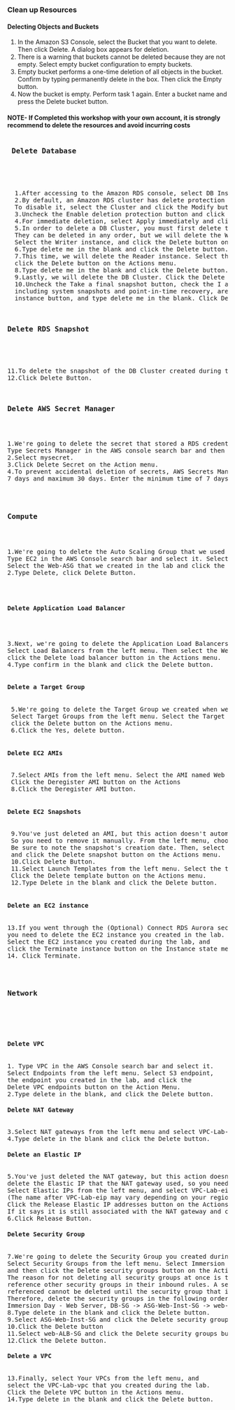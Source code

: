 <h3>Clean up Resources</h3>

<h4>Delecting Objects and Buckets</h4>
<ol>
<li>In the Amazon S3 Console, select the Bucket that you want to delete. Then click Delete. 
A dialog box appears for deletion.</li>
<li>There is a warning that buckets cannot be deleted because they are not empty. 
Select empty bucket configuration to empty buckets.</li>
<li>Empty bucket performs a one-time deletion of all objects in the bucket. 
Confirm by typing permanently delete in the box. Then click the Empty button.</li>
<li>Now the bucket is empty. Perform task 1 again. Enter a bucket name and press the Delete bucket button.</li>
</ol>

<h4>NOTE-  If Completed this workshop with your own account, it is strongly recommend to delete the resources and avoid incurring costs</h4>
<pre><h3> Delete Database</h3>
 <p>
  1.After accessing to the Amazon RDS console, select DB Instances.
  2.By default, an Amazon RDS cluster has delete protection enabled to prevent accidental deletions. 
  To disable it, select the Cluster and click the Modify button.
  3.Uncheck the Enable deletion protection button and click the Continue button. 
  4.For immediate deletion, select Apply immediately and click the Modify cluster button.
  5.In order to delete a DB Cluster, you must first delete the DB instances included in the cluster. 
  They can be deleted in any order, but we will delete the Writer instance first.
  Select the Writer instance, and click the Delete button on the Actions menu.
  6.Type delete me in the blank and click the Delete button.
  7.This time, we will delete the Reader instance. Select the Reader instance and
  click the Delete button on the Actions menu.
  8.Type delete me in the blank and click the Delete button.
  9.Lastly, we will delete the DB Cluster. Click the Delete button on the Actions menu.
  10.Uncheck the Take a final snapshot button, check the I acknowledge that automatic backups, 
  including system snapshots and point-in-time recovery, are no longer available when I delete an 
  instance button, and type delete me in the blank. Click Delete DB Cluster and the DB cluster will be deleted.
</p>
<h3>Delete RDS Snapshot</h3>
  <p>
11.To delete the snapshot of the DB Cluster created during the lab, select immersionday-snapshot and click the Delete snapshot button on the Actions menu.
12.Click Delete Button.
</p>
<h3>Delete AWS Secret Manager</h3>
<p>
1.We're going to delete the secret that stored a RDS credential during the lab. 
Type Secrets Manager in the AWS console search bar and then select it.
2.Select mysecret.
3.Click Delete Secret on the Action menu.
4.To prevent accidental deletion of secrets, AWS Secrets Manager has a deletion wait time of minimum 
7 days and maximum 30 days. Enter the minimum time of 7 days and press the Schedule deletion button.
</p>

<h3>Compute</h3>
<p>
1.We're going to delete the Auto Scaling Group that we used during the lab. 
Type EC2 in the AWS Console search bar and select it. Select Auto Scaling Groups from the left menu. 
Select the Web-ASG that we created in the lab and click the Delete button on the Actions menu.
2.Type Delete, click Delete Button.
</p>

<h4>Delete Application Load Balancer</h4>
<p>
3.Next, we're going to delete the Application Load Balancers. 
Select Load Balancers from the left menu. Then select the Web-ALB that we created in the lab and 
click the Delete load balancer button in the Actions menu.
4.Type confirm in the blank and click the Delete button.

<h4>Delete a Target Group</h4>
 5.We're going to delete the Target Group we created when we created the Application Load Balancer. 
 Select Target Groups from the left menu. Select the Target Group we created in the lab, web-TG, and 
 click the Delete button on the Actions menu.
 6.Click the Yes, delete button.
 <h4>Delete EC2 AMIs</h4>
 7.Select AMIs from the left menu. Select the AMI named Web Server v1 that you created in the lab. 
 Click the Deregister AMI button on the Actions
 8.Click the Deregister AMI button.
 <h4>Delete EC2 Snapshots</h4>
 9.You've just deleted an AMI, but this action doesn't automatically remove the associated snapshot. 
 So you need to remove it manually. From the left menu, choose Snapshots. 
 Be sure to note the snapshot's creation date. Then, select the snapshot you created in the lab, 
 and click the Delete snapshot button on the Actions menu.
 10.Click Delete Button.
 11.Select Launch Templates from the left menu. Select the template named Web that you created in the lab. 
 Click the Delete template button on the Actions menu.
 12.Type Delete in the blank and click the Delete button.

<h4>Delete an EC2 instance</h4>
13.If you went through the (Optional) Connect RDS Aurora section during the database lab, 
you need to delete the EC2 instance you created in the lab. Select Instances from the left menu. 
Select the EC2 instance you created during the lab, and 
click the Terminate instance button on the Instance state menu.
14. Click Terminate.
</p>

<h3>Network</h3>
 <p>
<h4>Delete VPC</h4>
1. Type VPC in the AWS Console search bar and select it. 
Select Endpoints from the left menu. Select S3 endpoint, 
the endpoint you created in the lab, and click the 
Delete VPC endpoints button on the Action Menu.
2.Type delete in the blank, and click the Delete button.
<h4>Delete NAT Gateway</h4>
3.Select NAT gateways from the left menu and select VPC-Lab-nat-public you created during the lab. Click the Delete NAT gateway button on the Actions menu.
4.Type delete in the blank and click the Delete button.
<h4>Delete an Elastic IP</h4>
5.You've just deleted the NAT gateway, but this action doesn't automatically 
delete the Elastic IP that the NAT gateway used, so you need to remove it manually. 
Select Elastic IPs from the left menu, and select VPC-Lab-eip-ap-northeast-2a. 
(The name after VPC-Lab-eip may vary depending on your region.) 
Click the Release Elastic IP addresses button on the Actions menu. 
If it says it is still associated with the NAT gateway and cannot be deleted, refresh the webpage and try again.
6.Click Release Button.
<h4>Delete Security Group</h4>
7.We're going to delete the Security Group you created during the lab. 
Select Security Groups from the left menu. Select Immersion Day - Web Server and DB-SG first, 
and then click the Delete security groups button on the Actions menu. 
The reason for not deleting all security groups at once is that some security groups 
reference other security groups in their inbound rules. A security group that is being 
referenced cannot be deleted until the security group that is referencing it is deleted. 
Therefore, delete the security groups in the following order: 
Immersion Day - Web Server, DB-SG -> ASG-Web-Inst-SG -> web-ALB-SG.
8.Type delete in the blank and click the Delete button.
9.Select ASG-Web-Inst-SG and click the Delete security groups button on the Actions menu.
10.Click the Delete button
11.Select web-ALB-SG and click the Delete security groups button on the Actions menu.
12.Click the Delete button.
<h4>Delete a VPC</h4>
13.Finally, select Your VPCs from the left menu, and 
select the VPC-Lab-vpc that you created during the lab. 
Click the Delete VPC button in the Actions menu.
14.Type delete in the blank and click the Delete button.
</p>
</pre>
